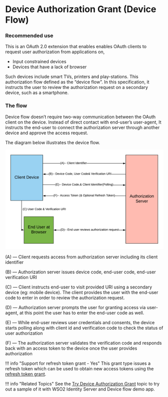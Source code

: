 # Device Authorization Grant (Device Flow)

### Recommended use

This is an OAuth 2.0 extension that enables enables OAuth clients to 
request user authorization from applications on,

* Input constrained devices
* Devices that have a lack of browser

Such devices include smart TVs, printers and play-stations. This 
authorization flow defined as the “device flow”. In this specification, 
it instructs the user to review the authorization request on a secondary 
device, such as a smartphone.

### The flow

Device flow doesn’t require two-way communication between the OAuth 
client on the device. Instead of direct contact with end-user’s user-agent, 
It instructs the end-user to connect the
 authorization server through another device and approve the access request.
 
The diagram below illustrates the device flow.

![device-authorization-grant-diagram](../assets/img/using-wso2-identity-server/deviceflow.png)

(A) — Client requests access from authorization server including its client identifier

(B) — Authorization server issues device code, end-user code, end-user verification URI

(C) — Client instructs end-user to visit provided URI using a secondary device (eg: mobile device). The client
 provides the user with the end-user code to enter in order to review the authorization request.
 
(D) — Authorization server prompts the user for granting access via user-agent, at this point the user has to enter the end-user code as well.

(E) — While end-user reviews user credentials and consents, the device starts polling along with client id and verification code to check the status of user authorization

(F) — The authorization server validates the verification code and responds back with an access token to the device once the user provides authorization

!!! info "Support for refresh token grant - Yes"
	This grant type issues a refresh token which can be used to obtain new access tokens using the [refresh token grant](../../learn/refresh-token-grant).


!!! info "Related Topics"
    See the [Try Device Authorization
    Grant](../../learn/try-device-flow) topic to try out a sample of
    it with WSO2 Identity Server and Device flow demo app.
